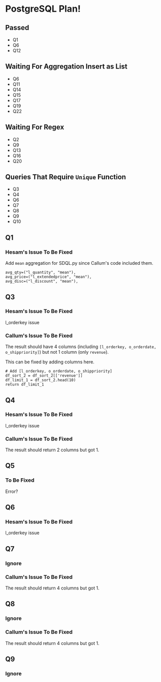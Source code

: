 # PostgreSQL Plan!

## Passed
- Q1
- Q6
- Q12

## Waiting For Aggregation Insert as List
- Q6
- Q11
- Q14
- Q15
- Q17
- Q19
- Q22

## Waiting For Regex
- Q2
- Q9
- Q13
- Q16
- Q20

## Queries That Require `Unique` Function
- Q3
- Q4
- Q6
- Q7
- Q8
- Q9
- Q10

## Q1
### Hesam's Issue To Be Fixed
Add `mean` aggregation for SDQL.py since Callum's code included them.
```
avg_qty=("l_quantity", "mean"),
avg_price=("l_extendedprice", "mean"),
avg_disc=("l_discount", "mean"),
```

## Q3
### Hesam's Issue To Be Fixed
l_orderkey issue

### Callum's Issue To Be Fixed
The result should have 4 columns (including `[l_orderkey, o_orderdate, o_shippriority]`) but not 1 column (only `revenue`).

This can be fixed by adding columns here.
```
# Add [l_orderkey, o_orderdate, o_shippriority]
df_sort_2 = df_sort_2[['revenue']]
df_limit_1 = df_sort_2.head(10)
return df_limit_1
```

## Q4
### Hesam's Issue To Be Fixed
l_orderkey issue

### Callum's Issue To Be Fixed
The result should return 2 columns but got 1.

## Q5
### To Be Fixed
Error?

## Q6
### Hesam's Issue To Be Fixed
l_orderkey issue

## Q7
### Ignore

### Callum's Issue To Be Fixed
The result should return 4 columns but got 1.

## Q8
### Ignore

### Callum's Issue To Be Fixed
The result should return 4 columns but got 1.

## Q9
### Ignore